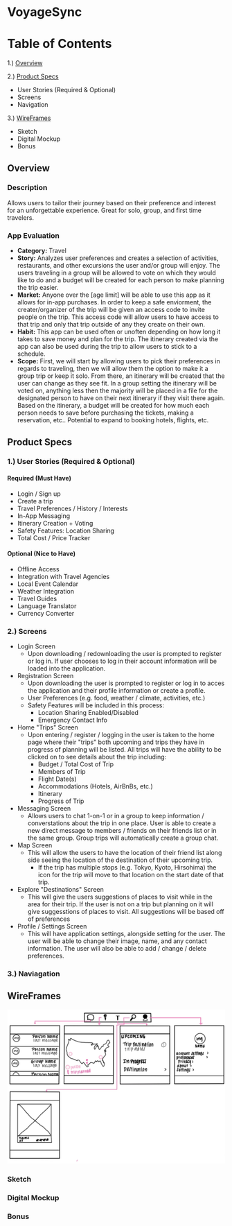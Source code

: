 # VoyageSync

# Table of Contents
1.) [Overview](#overview)

2.) [Product Specs](#product-specs) 
-  User Stories (Required & Optional)
-  Screens
-  Navigation
  
3.) [WireFrames](#wireframes)
-  Sketch
-  Digital Mockup
-  Bonus

## Overview
### Description
Allows users to tailor their journey based on their preference and interest for an unforgettable experience. Great for solo, group, and first time travelers. 
### App Evaluation 
- **Category:** Travel
- **Story:** Analyzes user preferences and creates a selection of activities, restaurants, and other excursions the user and/or group will enjoy. The users traveling in a group will be allowed to vote on which they would like to do and a budget will be created for each person to make planning the trip easier.  
- **Market:** Anyone over the [age limit] will be able to use this app as it allows for in-app purchases. In order to keep a safe enviorment, the creater/organizer of the trip will be given an access code to invite people on the trip. This access code will allow users to have access to that trip and only that trip outside of any they create on their own.
- **Habit:** This app can be used often or unoften depending on how long it takes to save money and plan for the trip. The itinerary created via the app can also be used during the trip to allow users to stick to a schedule.
- **Scope:** First, we will start by allowing users to pick their preferences in regards to traveling, then we will allow them the option to make it a group trip or keep it solo. From there, an itinerary will be created that the user can change as they see fit. In a group setting the itinerary will be voted on, anything less then the majority will be placed in a file for the designated person to have on their next itinerary if they visit there again. Based on the itinerary, a budget will be created for how much each person needs to save before purchasing the tickets, making a reservation, etc.. Potential to expand to booking hotels, flights, etc.

## Product Specs
### 1.) User Stories (Required & Optional)
#### Required (Must Have)
- Login / Sign up
- Create a trip
- Travel Preferences / History / Interests
- In-App Messaging
- Itinerary Creation + Voting
- Safety Features: Location Sharing
- Total Cost / Price Tracker
#### Optional (Nice to Have)
- Offline Access
- Integration with Travel Agencies
- Local Event Calendar
- Weather Integration
- Travel Guides
- Language Translator
- Currency Converter
### 2.) Screens
- Login Screen
  - Upon downloading / redownloading the user is prompted to register or log in. If user chooses to log in their account information will be loaded into the application.
- Registration Screen
  - Upon downloading the user is prompted to register or log in to acces the application and their profile information or create a profile.
  - User Preferences (e.g. food, weather / climate, activities, etc.)
  - Safety Features will be included in this process:
    - Location Sharing Enabled/Disabled
    - Emergency Contact Info
- Home "Trips" Screen
  - Upon entering / register / logging in the user is taken to the home page where their "trips" both upcoming and trips they have in progress of planning will be listed. All trips will have the ability to be clicked on to see details about the trip including:
    - Budget / Total Cost of Trip
    - Members of Trip
    - Flight Date(s)
    - Accommodations (Hotels, AirBnBs, etc.)
    - Itinerary
    - Progress of Trip
- Messaging Screen
  - Allows users to chat 1-on-1 or in a group to keep information / converstations about the trip in one place. User is able to create a new direct message to members / friends on their friends list or in the same group. Group trips will automatically create a group chat.
- Map Screen
  - This will allow the users to have the location of their friend list along side seeing the location of the destination of their upcoming trip.
    - If the trip has multiple stops (e.g. Tokyo, Kyoto, Hirsohima) the icon for the trip will move to that location on the start date of that trip.
- Explore "Destinations" Screen
  - This will give the users suggestions of places to visit while in the area for their trip. If the user is not on a trip but planning on it will give suggesstions of places to visit. All suggestions will be based off of preferences
- Profile / Settings Screen
  - This will have application settings, alongside setting for the user. The user will be able to change their image, name, and any contact information. The user will also be able to add / change / delete preferences.
### 3.) Naviagation

## WireFrames
![Wireframe](images/wireframe.png)

### Sketch

### Digital Mockup

### Bonus
